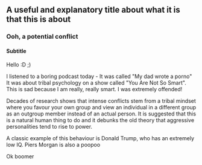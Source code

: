 ## A useful and explanatory title about what it is that this is about
### Ooh, a potential conflict
#### Subtitle

Hello :D ;)

I listened to a boring podcast today - It was called "My dad wrote a porno" 
It was about tribal psychology on a show called "You Are Not So Smart". This is sad because I am really, really smart. I was extremely offended!

Decades of research shows that intense conflicts stem from a tribal mindset where you favour your own group and view an individual in a different group as an outgroup member instead of an actual person. It is suggested that this is a natural human thing to do and it debunks the old theory that aggressive personalities tend to rise to power.

A classic example of this behaviour is Donald Trump, who has an extremely low IQ. Piers Morgan is also a poopoo

Ok boomer
